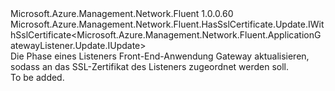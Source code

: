 <Type Name="IWithSslCertificate" FullName="Microsoft.Azure.Management.Network.Fluent.ApplicationGatewayListener.Update.IWithSslCertificate">
  <TypeSignature Language="C#" Value="public interface IWithSslCertificate : Microsoft.Azure.Management.Network.Fluent.HasSslCertificate.Update.IWithSslCertificate&lt;Microsoft.Azure.Management.Network.Fluent.ApplicationGatewayListener.Update.IUpdate&gt;" />
  <TypeSignature Language="ILAsm" Value=".class public interface auto ansi abstract IWithSslCertificate implements class Microsoft.Azure.Management.Network.Fluent.HasSslCertificate.Update.IWithSslCertificate`1&lt;class Microsoft.Azure.Management.Network.Fluent.ApplicationGatewayListener.Update.IUpdate&gt;" />
  <TypeSignature Language="DocId" Value="T:Microsoft.Azure.Management.Network.Fluent.ApplicationGatewayListener.Update.IWithSslCertificate" />
  <TypeSignature Language="VB.NET" Value="Public Interface IWithSslCertificate&#xA;Implements IWithSslCertificate(Of IUpdate)" />
  <TypeSignature Language="F#" Value="type IWithSslCertificate = interface&#xA;    interface IWithSslCertificate&lt;IUpdate&gt;" />
  <AssemblyInfo>
    <AssemblyName>Microsoft.Azure.Management.Network.Fluent</AssemblyName>
    <AssemblyVersion>1.0.0.60</AssemblyVersion>
  </AssemblyInfo>
  <Interfaces>
    <Interface>
      <InterfaceName>Microsoft.Azure.Management.Network.Fluent.HasSslCertificate.Update.IWithSslCertificate&lt;Microsoft.Azure.Management.Network.Fluent.ApplicationGatewayListener.Update.IUpdate&gt;</InterfaceName>
    </Interface>
  </Interfaces>
  <Docs>
    <summary>
            Die Phase eines Listeners Front-End-Anwendung Gateway aktualisieren, sodass an das SSL-Zertifikat des Listeners zugeordnet werden soll.
            </summary>
    <remarks>To be added.</remarks>
  </Docs>
  <Members />
</Type>
